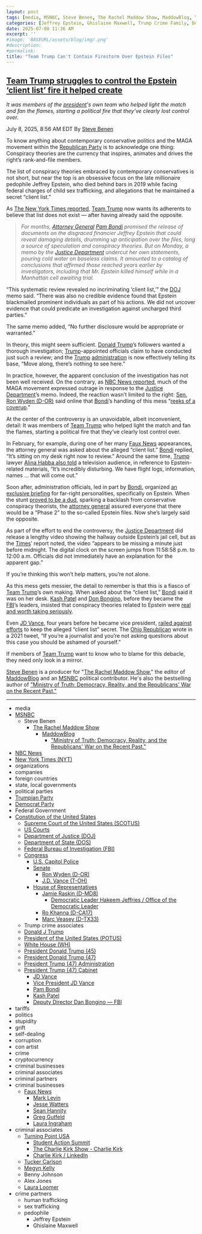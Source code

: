 ```yaml
---
layout: post
tags: [media, MSNBC, Steve Benen, The Rachel Maddow Show, MaddowBlog, “Ministry of Truth –  Democracy Reality and the Republicans’ War on the Recent Past.”, NBC News, New York Times (NYT), organizations, companies, foreign countries, state local governments, political parties, Trumpian Party, Democrat Party, Federal Government, Constitution of the United States, Supreme Court of the United States (SCOTUS), US Courts, Department of Justice (DOJ), Department of State (DOS), Federal Bureau of Investigation (FBI), Congress, U.S. Capitol Police, Senate, Ron Wyden (D-OR), J.D. Vance (T-OH), House of Representatives, Jamie Raskin (D-MD8), Democratic Leader Hakeem Jeffries / Office of the Democratic Leader, Ro Khanna (D-CA17), Marc Veasey (D-TX33), President of the United States (POTUS), White House (WH), President Donald Trump (45), President Donald Trump (47), President Trump (47) Administration, Donald J Trump, President Trump (47) Cabinet, JD Vance, Vice President JD Vance, Pam Bondi, Kash Patel, Deputy Director Dan Bongino — FBI, tariffs, politics, stupidity, grift, self-dealing, corruption, con artist, crime, cryptocurrency, criminal businesses, criminal associates, criminal partners, criminal businesses, Faux News, Mark Levin, Jesse Watters, Sean Hannity, Greg Gutfeld, Laura Ingraham, criminal associates, Turning Point USA, Student Action Summit, The Charlie Kirk Show - Charlie Kirk, Charlie Kirk / LinkedIn, Tucker Carlson, Megyn Kelly, Benny Johnson, Alex Jones, Laura Loomer, crime partners, human trafficking, sex trafficking, pedophile, Jeffrey Epstein, Ghislaine Maxwell]
categories: [Jeffrey Epstein, Ghislaine Maxwell, Trump Crime Family, Donald Trump]
date: 2025-07-08 11:36 AM
excerpt: ''
#image: 'BASEURL/assets/blog/img/.png'
#description:
#permalink:
title: "Team Trump Can't Contain Firestorm Over Epstein Files"
---
```



## [Team Trump struggles to control the Epstein ‘client list’ fire it helped create](https://www.msnbc.com/rachel-maddow-show/maddowblog/team-trump-struggles-control-epstein-client-list-fire-helped-create-rcna217441)

*It was members of the [president](https://www.whitehouse.gov/)'s own team who helped light the match and fan the flames, starting a political fire that they’ve clearly lost control over.*

July 8, 2025, 8:56 AM EDT
By [Steve Benen](https://www.msnbc.com/author/steve-benen-ncpn433601)

To know anything about contemporary conservative politics and the MAGA movement within the [Republican Party](https://www.gop.com/) is to acknowledge one thing: Conspiracy theories are the currency that inspires, animates and drives the right’s rank-and-file members.

The list of conspiracy theories embraced by contemporary conservatives is not short, but near the top is an obsessive focus on the late millionaire pedophile Jeffrey Epstein, who died behind bars in 2019 while facing federal charges of child sex trafficking, and allegations that he maintained a secret “client list.”

As [The New York Times reported](https://www.nytimes.com/2025/07/07/us/politics/trump-administration-jeffrey-epstein-client-list-suicide.html), [Team Trump](https://www.donaldjtrump.com/) now wants its adherents to believe that list does not exist — after having already said the opposite.

> *For months, [Attorney General](https://www.justice.gov/) [Pam Bondi](https://www.justice.gov/ag/staff-profile/meet-attorney-general/) promised the release of documents on the disgraced financier Jeffrey Epstein that could reveal damaging details, drumming up anticipation over the files, long a source of speculation and conspiracy theories. But on Monday, a memo by the [Justice Department](https://www.justice.gov/) undercut her own statements, pouring cold water on baseless claims. It amounted to a catalog of conclusions that affirmed those reached years earlier by investigators, including that Mr. Epstein killed himself while in a Manhattan cell awaiting trial.*

“This systematic review revealed no incriminating ‘client list,’” the [DOJ](https://www.fbi.gov/) memo said. “There was also no credible evidence found that Epstein blackmailed prominent individuals as part of his actions. We did not uncover evidence that could predicate an investigation against uncharged third parties.”

The same memo added, “No further disclosure would be appropriate or warranted.”

In theory, this might seem sufficient. [Donald Trump](https://www.donaldjtrump.com/)’s followers wanted a thorough investigation; [Trump](https://www.donaldjtrump.com/)-appointed officials claim to have conducted just such a review; and the [Trump](https://www.donaldjtrump.com/) [administration](https://www.whitehouse.gov/administration/) is now effectively telling its base, “Move along, there’s nothing to see here.”

In practice, however, the apparent conclusion of the investigation has not been well received. On the contrary, as [NBC News reported](https://www.nbcnews.com/tech/internet/doj-memo-jeffrey-epstein-theories-angers-conservatives-rcna217272), much of the MAGA movement expressed outrage in response to the [Justice Department](https://www.justice.gov/)’s memo. Indeed, the reaction wasn’t limited to the right: [Sen.](https://www.senate.gov/) [Ron Wyden (D-OR)](https://www.wyden.senate.gov/) said online that [Bondi](https://www.justice.gov/ag/staff-profile/meet-attorney-general/)’s handling of this mess “[reeks of a coverup](https://bsky.app/profile/wyden.senate.gov/post/3ltfxcuf4y22y).”

At the center of the controversy is an unavoidable, albeit inconvenient, detail: It was members of [Team Trump](https://www.donaldjtrump.com/) who helped light the match and fan the flames, starting a political fire that they’ve clearly lost control over.

In February, for example, during one of her many [Faux News](https://www.foxnews.com/) appearances, the attorney general was asked about the alleged “client list.” [Bondi](https://www.justice.gov/ag/staff-profile/meet-attorney-general/) replied, “It’s sitting on my desk right now to review.” Around the same time, [Trump](https://www.donaldjtrump.com/) lawyer [Alina Habba also told](https://x.com/thereallorilove/status/1942088199360090552) a television audience, in reference to Epstein-related materials, “It’s incredibly disturbing. We have flight logs, information, names ... that will come out.”

Soon after, administration officials, led in part by [Bondi](https://www.justice.gov/ag/staff-profile/meet-attorney-general/), organized [an exclusive briefing](https://www.axios.com/2025/02/27/trump-white-house-conservative-influencers) for far-right personalities, specifically on Epstein. When the stunt [proved to be a dud](https://www.msnbc.com/top-stories/latest/jeffrey-epstein-files-pam-bondi-documents-release-rcna195177), sparking a backlash from conservative conspiracy theorists, the [attorney general](https://www.justice.gov/) assured everyone that there would be a “Phase 2” to the so-called Epstein files. Now she’s largely said the opposite.

As part of the effort to end the controversy, the [Justice Department](https://www.justice.gov/) did release a lengthy video showing the hallway outside Epstein’s jail cell, but as the [Times](https://www.nytimes.com/)’ report noted, the video “appears to be missing a minute just before midnight. The digital clock on the screen jumps from 11:58:58 p.m. to 12:00 a.m. Officials did not immediately have an explanation for the apparent gap.”

If you’re thinking this won’t help matters, you’re not alone.

As this mess gets messier, the detail to remember is that this is a fiasco of [Team Trump](https://www.donaldjtrump.com/)’s own making. When asked about the “client list,” [Bondi](https://www.justice.gov/ag/staff-profile/meet-attorney-general/) said it was on her desk. [Kash Patel](https://www.fbi.gov/about/leadership-and-structure/director-patel) and [Don Bongino](https://www.fbi.gov/about/leadership-and-structure/deputy-director-dan-bongino), before they became the [FBI](https://www.fbi.gov/)’s leaders, insisted that conspiracy theories related to Epstein were [real and worth taking seriously](https://bsky.app/profile/rpsagainsttrump.bsky.social/post/3lthknq26vs2u).

Even [JD Vance](https://bioguide.congress.gov/search/bio/V000137), four years before he became vice president, [railed against efforts](https://x.com/KFILE/status/1942345556996596141) to keep the alleged “client list” secret. The [Ohio Republican](https://bioguide.congress.gov/search/bio/V000137) wrote in a 2021 tweet, “If you’re a journalist and you’re not asking questions about this case you should be ashamed of yourself.”

If members of [Team Trump](https://www.donaldjtrump.com/) want to know who to blame for this debacle, they need only look in a mirror.

[Steve Benen](https://www.msnbc.com/author/steve-benen-ncpn433601) is a producer for "[The Rachel Maddow Show](https://www.msnbc.com/rachel-maddow-show)," the editor of [MaddowBlog](https://www.msnbc.com/rachel-maddow-show) and an [MSNBC](https://www.msnbc.com/) political contributor. He's also the bestselling author of ["Ministry of Truth: Democracy, Reality, and the Republicans' War on the Recent Past."](https://www.harpercollins.com/products/ministry-of-truth-steve-benen)

----
- media
- [MSNBC](https://www.msnbc.com/)
    - Steve Benen
        - [The Rachel Maddow Show](https://www.msnbc.com/rachel-maddow-show)
            - [MaddowBlog](https://www.msnbc.com/rachel-maddow-show) 
                - ["Ministry of Truth: Democracy, Reality, and the Republicans' War on the Recent Past."](https://www.harpercollins.com/products/ministry-of-truth-steve-benen)
- [NBC News](https://www.nbcnews.com/)
- [New York Times (NYT)](https://www.nytimes.com/)
- organizations 
- companies
- foreign countries 
- state, local governments
- political parties 
- [Trumpian Party](https://www.gop.com/)
- [Democrat Party](https://www.democrats.org/)
- Federal Government 
- [Constitution of the United States](https://constitution.congress.gov/)
    - [Supreme Court of the United States (SCOTUS)](https://www.supremecourt.gov/)
    - [US Courts](https://www.uscourts.gov/)
    - [Department of Justice (DOJ)](https://www.justice.gov/)
   - [Department of State (DOS)](https://www.state.gov/)
    - [Federal Bureau of Investigation (FBI)](https://www.fbi.gov/)
    - [Congress](https;//www.congress.gov/)
        - [U.S. Capitol Police](https://www.uscp.gov/)
        - [Senate](https://www.senate.gov/)
            - [Ron Wyden (D-OR)](https://www.wyden.senate.gov/)
            - [J.D. Vance (T-OH)](https://bioguide.congress.gov/search/bio/V000137)
        - [House of Representatives](https://www.house.gov/)
            - [Jamie Raskin (D-MD8)](https://raskin.house.gov/)
                - [Democratic Leader Hakeem Jeffries / Office of the Democratic Leader](http://democraticleader.house.gov/)
            - [Ro Khanna (D-CA17)](https://khanna.house.gov/)
            - [Marc Veasey (D-TX33)](https://veasey.house.gov/)
    - Trump crime associates 
    - [Donald J Trump](https://www.donaldjtrump.com/)
    - [President of the United States (POTUS)](https://www.whitehouse.gov/)
    - [White House (WH)](https://www.whitehouse.gov/)
    - [President Donald Trump (45)](https://trumpwhitehouse.archives.gov/)
    - [President Donald Trump (47)](https://www.whitehouse.gov/administration/donald-j-trump/)
    - [President Trump (47) Administration](https://www.whitehouse.gov/administration/)
    - [President Trump (47) Cabinet](https://www.whitehouse.gov/administration/the-cabinet/)
        - [JD Vance](https://www.linkedin.com/in/jd-vance-770a9047/)
        - [Vice President JD Vance](https://www.whitehouse.gov/administration/jd-vance/)
        - [Pam Bondi](https://www.justice.gov/ag/staff-profile/meet-attorney-general)
        - [Kash Patel](https://www.fbi.gov/about/leadership-and-structure/director-patel)
        - [Deputy Director Dan Bongino — FBI](https://www.fbi.gov/about/leadership-and-structure/deputy-director-dan-bongino)
- tariffs
- politics
- stupidity
- grift
- self-dealing
- corruption
- con artist 
- crime
- cryptocurrency 
- criminal businesses
- criminal associates
- criminal partners
- criminal businesses
    - [Faux News](https://www.foxnews.com/)
        - [Mark Levin](https://www.foxnews.com/person/l/mark-levin)
        - [Jesse Watters](https://www.foxnews.com/person/w/jesse-watters)
        - [Sean Hannity](https://www.foxnews.com/person/h/sean-hannity)
        - [Greg Gutfeld](https://www.foxnews.com/person/g/greg-gutfeld)
        - [Laura Ingraham](https://www.foxnews.com/person/i/laura-ingraham)
- criminal associates
    - [Turning Point USA](https://www.tpusa.com/)
        - [Student Action Summit](https://www.tpusa.com/SAS!)
        - [The Charlie Kirk Show - Charlie Kirk](https://www.charliekirk.com/)
        - [Charlie Kirk / LinkedIn](https://www.linkedin.com/in/charlie-kirk/)
    - [Tucker Carlson](https://tuckercarlson.com/)
    - [Megyn Kelly](https://www.megynkelly.com/)
    - Benny Johnson 
    - Alex Jones 
    - [Laura Loomer](https://www.loomered.com/)
- crime partners
    - human trafficking 
    - sex trafficking 
    - pedophile 
        - Jeffrey Epstein 
        - Ghislaine Maxwell
